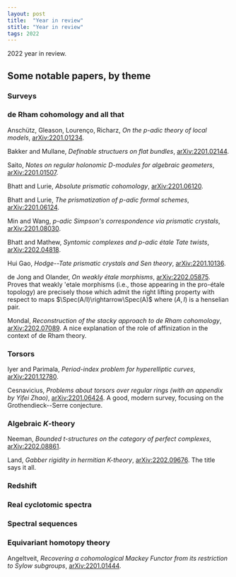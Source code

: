 ```yaml
---
layout: post
title:  "Year in review"
stitle: "Year in review"
tags: 2022
---
```

<div style="display:none">
$
\newcommand\nil{\mathrm{nil}}
\newcommand\gfrak{\mathfrak{g}}
\newcommand\A{\mathrm{A}}
\newcommand\B{\mathrm{B}}
\newcommand\C{\mathrm{C}}
\newcommand\D{\mathrm{D}}
\newcommand\E{\mathrm{E}}
\newcommand\F{\mathrm{F}}
\newcommand\G{\mathrm{G}}
\newcommand\H{\mathrm{H}}
\newcommand\h{\mathrm{h}}
\newcommand\K{\mathrm{K}}
\newcommand\L{\mathrm{L}}
\newcommand\M{\mathrm{M}}
\newcommand\N{\mathrm{N}}
\newcommand\R{\mathrm{R}}
\newcommand\t{\mathrm{t}}
\newcommand{\bA}{\mathbf{A}}
\newcommand{\bG}{\mathbf{G}}
\newcommand{\bH}{\mathbf{H}}
\newcommand{\bP}{\mathbf{P}}
\newcommand{\bT}{\mathbf{T}}
\newcommand{\bW}{\mathbf{W}}
\newcommand{\Gm}{\bG_m}
\newcommand\Ascr{\mathcal{A}}
\newcommand\Cscr{\mathcal{C}}
\newcommand\Dscr{\mathcal{D}}
\newcommand\Escr{\mathcal{E}}
\newcommand\Fscr{\mathcal{F}}
\newcommand\Kscr{\mathcal{K}}
\newcommand\Lscr{\mathcal{L}}
\newcommand\Oscr{\mathcal{O}}
\newcommand\Perf{\mathrm{Perf}}
\newcommand\Perfscr{\mathcal{P}\mathrm{erf}}
\newcommand\Acscr{\mathcal{A}\mathrm{c}}
\newcommand\heart{\heartsuit}
\newcommand\cn{\mathrm{cn}}
\newcommand\op{\mathrm{op}}
\newcommand\gr{\mathrm{gr}}
\newcommand\Gr{\mathrm{Gr}}
\newcommand\fil{\mathrm{fil}}
\newcommand\Ho{\mathrm{Ho}}
\newcommand\dR{\mathrm{dR}}
\newcommand\dRhat{\widehat{\dR}}
\newcommand\we{\simeq}
\newcommand\Sym{\mathrm{Sym}}
\newcommand\HH{\mathrm{HH}}
\newcommand\HC{\mathrm{HC}}
\newcommand\HP{\mathrm{HP}}
\newcommand\TC{\mathrm{TC}}
\newcommand{\bMap}{\mathbf{Map}}
\newcommand{\End}{\mathrm{End}}
\newcommand{\Mod}{\mathrm{Mod}}
\newcommand{\coMod}{\mathrm{coMod}}
\newcommand{\Fun}{\mathrm{Fun}}
\newcommand{\bMap}{\mathbf{Map}}
\newcommand\bE{\mathbf{E}}
\newcommand\bZ{\mathbf{Z}}
\newcommand\bQ{\mathbf{Q}}
\newcommand\bC{\mathbf{C}}
\newcommand\bAM{\mathbf{AM}}
\newcommand\bLM{\mathbf{LM}}
\newcommand\Spec{\mathrm{Spec}\,}
\newcommand\CAlg{\mathrm{CAlg}}
\newcommand\aCAlg{\mathfrak{a}\CAlg}
\newcommand\dCAlg{\mathfrak{d}\CAlg}
\newcommand{\Cat}{\mathrm{Cat}}
\newcommand{\Sscr}{\mathcal{S}}
\newcommand{\poly}{\mathrm{poly}}
\newcommand{\perf}{\mathrm{perf}}
$
</div>

<!--ąëéłü-->

2022 year in review.


## Some notable papers, by theme



###  Surveys



### de Rham cohomology and all that

Anschütz, Gleason, Lourenço, Richarz, *On the p-adic theory of local models*,
[arXiv:2201.01234](https://arxiv.org/abs/2201.01234).

Bakker and Mullane, *Definable structuers on flat bundles*,
[arXiv:2201.02144](https://arxiv.org/abs/2201.02144).

Saito, *Notes on regular holonomic D-modules for algebraic geometers*,
[arXiv:2201.01507](https://arxiv.org/abs/2201.01507).

Bhatt and Lurie, *Absolute prismatic cohomology*,
      [arXiv:2201.06120](https://arxiv.org/abs/2201.06120).

Bhatt and Lurie, *The prismatization of $p$-adic formal schemes*,
      [arXiv:2201.06124](https://arxiv.org/abs/2201.06124).

Min and Wang, *$p$-adic Simpson's correspondence via prismatic crystals*,
    [arXiv:2201.08030](https://arxiv.org/abs/2201.08030).

Bhatt and Mathew, *Syntomic complexes and p-adic étale Tate twists*,
      [arXiv:2202.04818](https://arxiv.org/abs/2202.04818).

Hui Gao, *Hodge--Tate prismatic crystals and Sen theory*,
    [arXiv:2201.10136](https://arxiv.org/abs/2201.10136).

de Jong and Olander, *On weakly étale morphisms*,
   [arXiv:2202.05875](https://arxiv.org/abs/2202.05875). Proves that weakly
   \'etale morphisms (i.e., those appearing in the pro-étale topology) are
   precisely those which admit the right lifting property with respect to maps
   $\Spec(A/I)\rightarrow\Spec(A)$ where $(A,I)$ is a henselian pair.

Mondal, *Reconstruction of the stacky approach to de Rham cohomology*,
    [arXiv:2202.07089](https://arxiv.org/abs/2202.07089). A nice explanation of
    the role of affinization in the context of de Rham theory.


### Torsors

Iyer and Parimala, *Period-index problem for hyperelliptic curves*,
     [arXiv:2201.12780](https://arxiv.org/abs/2201.12780).

Cesnavicius, *Problems about torsors over regular rings (with an appendix by Yifei
        Zhao)*, [arXiv:2201.06424](https://arxiv.org/abs/2201.06424). A good,
modern survey, focusing on the Grothendieck--Serre conjecture.




### Algebraic $K$-theory

Neeman, *Bounded t-structures on the category of perfect complexes*,
    [arXiv:2202.08861](https://arxiv.org/abs/2202.08861).

Land, *Gabber rigidity in hermitian K-theory*,
    [arXiv:2202.09676](https://arxiv.org/abs/2202.09676). The title says it
    all.



### Redshift



### Real cyclotomic spectra



### Spectral sequences



### Equivariant homotopy theory

Angeltveit, *Recovering a cohomological Mackey Functor from its restriction to
Sylow subgroups*,
      [arXiv:2201.01444](https://arxiv.org/abs/2201.01444).
